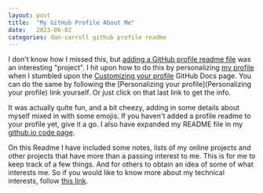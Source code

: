 ```yaml
---
layout: post
title:  "My GitHub Profile About Me"
date:   2023-06-02
categories: dan-carroll github profile readme
---
```


I don't know how I missed this, but [adding a GitHub profile readme file](https://docs.github.com/en/account-and-profile/setting-up-and-managing-your-github-profile/customizing-your-profile/managing-your-profile-readme) was an interesting "project". I hit upon how to do this by personalizing [my profile](https://github.com/dan-carroll) when I stumbled upon the [Customizing your profile](https://docs.github.com/en/account-and-profile/setting-up-and-managing-your-github-profile/customizing-your-profile) GitHub Docs page. You can do the same by following the [Personalizing your profile](Personalizing your profile) link yourself. Or just click on that last link to get the info.

It was actually quite fun, and a bit cheezy, adding in some details about myself mixed in with some emojis. If you haven't added a profile readme to your profile yet, give it a go. I also have expanded my README file in my [github.io code page](https://github.com/dan-carroll/dan-carroll.github.io).

On this Readme I have included some notes, lists of my online projects and other projects that have more than a passing interest to me. This is for me to keep track of a few things. And for others to obtain an idea of some of what interests me. So if you would like to know more about my technical interests, follow [this link]().
